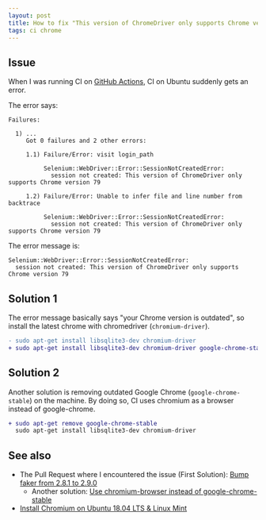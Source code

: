 ```yaml
---
layout: post
title: How to fix "This version of ChromeDriver only supports Chrome version xx" on Ubuntu
tags: ci chrome
---
```


## Issue

When I was running CI on [GitHub Actions](https://github.com/features/actions), CI on Ubuntu suddenly gets an error.

The error says:

```
Failures:

  1) ...
     Got 0 failures and 2 other errors:

     1.1) Failure/Error: visit login_path

          Selenium::WebDriver::Error::SessionNotCreatedError:
            session not created: This version of ChromeDriver only supports Chrome version 79

     1.2) Failure/Error: Unable to infer file and line number from backtrace

          Selenium::WebDriver::Error::SessionNotCreatedError:
            session not created: This version of ChromeDriver only supports Chrome version 79
```

The error message is:

```
Selenium::WebDriver::Error::SessionNotCreatedError:
  session not created: This version of ChromeDriver only supports Chrome version 79
```

## Solution 1

The error message basically says "your Chrome version is outdated", so install the latest chrome with chromedriver (`chromium-driver`).

```diff
- sudo apt-get install libsqlite3-dev chromium-driver
+ sudo apt-get install libsqlite3-dev chromium-driver google-chrome-stable
```

## Solution 2

Another solution is removing outdated Google Chrome (`google-chrome-stable`) on the machine. By doing so, CI uses chromium as a browser instead of google-chrome.

```diff
+ sudo apt-get remove google-chrome-stable
  sudo apt-get install libsqlite3-dev chromium-driver
```

## See also

- The Pull Request where I encountered the issue (First Solution): [Bump faker from 2.8.1 to 2.9.0](https://github.com/toshimaru/RailsTwitterClone/pull/619)
  - Another solution: [Use chromium-browser instead of google-chrome-stable](https://github.com/toshimaru/RailsTwitterClone/pull/625)
- [Install Chromium on Ubuntu 18.04 LTS & Linux Mint](https://www.omgubuntu.co.uk/2019/08/install-chromium-browser-ubuntu)
